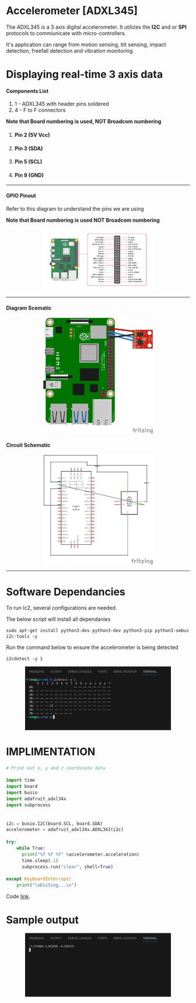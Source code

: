 # Accelerometer [ADXL345]
The ADXL345 is a 3 axis digital accelerometer. It utilizes the **I2C** and or **SPI** protocols to commiunicate with micro-controllers.

It's application can range from motion sensing, tilt sensing, impact detection, freefall detection and vibration monitoring.


# Displaying real-time 3 axis data
#### Components List
  1. 1 - ADXL345 with header pins soldered
  1. 4 - F to F connectors
 
**Note that Board numbering is used, NOT  Broadcom numbering**
1. #### Pin 2 (5V Vcc)
1. #### Pin 3 (SDA)
1. #### Pin 5 (SCL)
1. #### Pin 9 (GND)

---
#### GPIO Pinout
Refer to this diagram to understand the pins we are using

**Note that Board numbering is used NOT  Broadcom numbering**

<p align="center">
  <img src="../src/pics/gpio_pinout.png" alt="Diagram Schematic" width="300px">
</p>

---

#### Diagram Scematic

<p align="center">
  <img src="../src/pics/accelerometer.png" alt="Diagram Schematic" width="300px">
</p>

#### Circuit Schematic
<p align="center">
  <img src="../src/pics/accelerometer_schematic.png" alt="Circuit Schematic" width="300px">
</p>

--- 

# Software Dependancies
To run Ic2, several configurations are needed.

The below script will install all dependanies

```
sudo apt-get install python3-dev python3-dev python3-pip python3-smbus i2c-tools -y
```

Run the command below to ensure the accelerometer is being detected

```
i2cdetect -y 1
```

<p align='center'>
<img src="../src/pics/i2c-detect-accelerometer.png" width="400px">
</p>

# IMPLIMENTATION

```py
# Print out x, y and z coordinate data 

import time 
import board
import busio 
import adafruit_adxl34x
import subprocess


i2c = busio.I2C(board.SCL, board.SDA)
accelerometer = adafruit_adxl34x.ADXL343(i2c)

try:
    while True:
      print("%f %f %f" %accelerometer.acceleration)
      time.sleep(.1)
      subprocess.run("clear", shell=True)

except KeyboardInterrupt:
    print("\nExiting...\n")
```

Code [link](../../iot/basic/accelerometer/accelerometer.py).

# Sample output

<p align='center'>
<img src='../src/pics/sample_accelerometer-output.png' width='400px'>
</p>